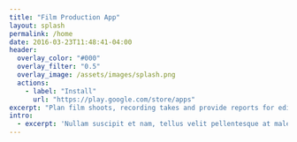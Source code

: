 ```yaml
---
title: "Film Production App"
layout: splash
permalink: /home
date: 2016-03-23T11:48:41-04:00
header:
  overlay_color: "#000"
  overlay_filter: "0.5"
  overlay_image: /assets/images/splash.png
  actions:
    - label: "Install"
      url: "https://play.google.com/store/apps"
excerpt: "Plan film shoots, recording takes and provide reports for editor."
intro: 
  - excerpt: 'Nullam suscipit et nam, tellus velit pellentesque at malesuada, enim eaque. Quis nulla, netus tempor in diam gravida tincidunt, *proin faucibus* voluptate felis id sollicitudin. Centered with `type="center"`'
---
```


